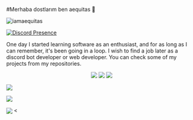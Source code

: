 #Merhaba dostlarım ben aequitas 🏴

<img src="https://komarev.com/ghpvc/?username=iamaequitas&label=Profile%20Viewers&color=37fa3f" alt="iamaequitas" />

[![Discord Presence](https://lanyard-profile-readme.vercel.app/api/577589971658211329)](https://discord.com/users/577589971658211329)

One day I started learning software as an enthusiast, and for as long as I can remember, it's been going in a loop. I wish to find a job later as a discord bot developer or web developer. You can check some of my projects from my repositories.

<p align="center">  
<a href="https://twitter.com/iamaequitas" target"blank_"><img src="https://img.shields.io/badge/twitter%20-1DA1F2.svg?&style=for-the-badge&logo=twitter&logoColor=white"></a>
<a href="https://instagram.com/mehnetbora" target"blank_"><img src="https://img.shields.io/badge/INSTAGRAM%20-DC3175.svg?&style=for-the-badge&logo=instagram&logoColor=white"></a>
<a href="https://www.youtube.com/channel/UCcR9oWNs3frKAgTxiCl_NJA" target"blank_"><img src="https://img.shields.io/badge/YOUTUBE%20-FF0000.svg?&style=for-the-badge&logo=youtube&logoColor=white"></a>

<p><img align="center" src="https://github-readme-streak-stats.herokuapp.com/?user=iamaequitas&layout=compact&theme=nord&hide_border=true&bg_color=0d1117&border_radius=6&title_color=df761c">
<p><img align="center" src="https://github-readme-stats.vercel.app/api/top-langs/?username=iamaequitas&layout=compact&theme=nord&hide_border=true&bg_color=0d1117&border_radius=6&title_color=df761c">
<p><img align="center" src="https://github-readme-stats.vercel.app/api?username=iamaequitas&layout=compact&show_icons=true&theme=nord&hide_border=true&bg_color=0d1117&border_radius=6&title_color=df761c">
<
